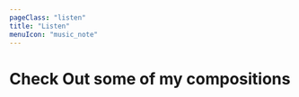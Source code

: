 ```yaml
---
pageClass: "listen"
title: "Listen"
menuIcon: "music_note"
---
```


# Check Out some of my compositions
